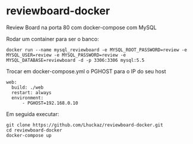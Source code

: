 # reviewboard-docker

Review Board na porta 80 com docker-compose com MySQL

Rodar um container para ser o banco:

    docker run --name mysql_reviewboard -e MYSQL_ROOT_PASSWORD=review -e MYSQL_USER=review -e MYSQL_PASSWORD=review -e MYSQL_DATABASE=reviewboard -d -p 3306:3306 mysql:5.5

Trocar em docker-compose.yml o PGHOST para o IP do seu host

    web:
      build: ./web
      restart: always
      environment:
          - PGHOST=192.168.0.10
        
Em seguida executar:

    git clone https://github.com/Lhuckaz/reviewboard-docker.git
    cd reviewboard-docker
    docker-compose up
